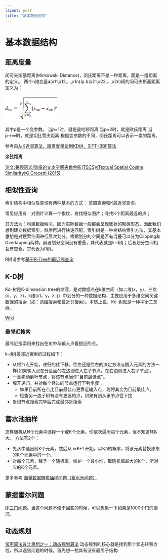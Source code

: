 ```yaml
---
layout: post
title: "基本数据结构"
---
```


# 基本数据结构


## 距离度量
闵可夫斯基距离(Minkowski Distance)，闵氏距离不是一种距离，而是一组距离的定义。
两个n维变量a(x11,x12,…,x1n)与 b(x21,x22,…,x2n)间的闵可夫斯基距离定义为：

![](https://raw.githubusercontent.com/zzbased/zzbased.github.com/master/_posts/images/Minkowski_distance.png)

其中p是一个变参数。
当p=1时，就是曼哈顿距离
当p=2时，就是欧氏距离
当p→∞时，就是切比雪夫距离
根据变参数的不同，闵氏距离可以表示一类的距离。

参考自[从K近邻算法、距离度量谈到KD树、SIFT+BBF算法](http://blog.csdn.net/v_july_v/article/details/8203674)

**余弦距离**

[论文:兼顾语义/效率的文本空间夹角余弦(TSCS)《Textual Spatial Cosine Similarity》G Crocetti (2015)](http://t.cn/R2y1Mzu)

## 相似性查询

索引结构中相似性查询有两种基本的方式：
范围查询和K最近邻查询。

常见应用有：对图片计算一个指纹，查找相似图片；寻找K个距离最近的点；

其方法为：构建数据索引，因为实际数据一般都会呈现簇状的聚类形态，因此我们想到建立数据索引，然后再进行快速匹配。索引树是一种树结构索引方法，其基本思想是对搜索空间进行层次划分。根据划分的空间是否有混叠可以分为Clipping和Overlapping两种。前者划分空间没有重叠，其代表就是k-d树；后者划分空间相互有交叠，其代表为R树。

R树请参考[基于R-Tree的最近邻查询](http://blog.sina.com.cn/s/blog_72e1c7550101dsc3.html)

## K-D树

Kd-树是K-dimension tree的缩写，是对数据点在k维空间（如二维(x，y)，三维(x，y，z)，k维(x1，y，z..)）中划分的一种数据结构，主要应用于多维空间关键数据的搜索（如：范围搜索和最近邻搜索）。本质上说，Kd-树就是一种平衡二叉树。


[Wiki](http://zh.wikipedia.org/wiki/K-d树)

### 最邻近搜索

最邻近搜索用来找出在树中与输入点最接近的点。

k-d树最邻近搜索的过程如下：

- 从根节点开始，递归的往下移。往左还是往右的决定方法与插入元素的方法一样(如果输入点在分区面的左边则进入左子节点，在右边则进入右子节点)。
- 一旦移动到叶节点，将该节点当作"目前最佳点"。
- 解开递归，并对每个经过的节点运行下列步骤：
	- 如果目前所在点比目前最佳点更靠近输入点，则将其变为目前最佳点。
	- 检查另一边子树有没有更近的点，如果有则从该节点往下找
- 当根节点搜索完毕后完成最邻近搜索


## 蓄水池抽样
怎样随机从N个元素中选择一个或K个元素，你依次遍历每个元素，但不知道N多大。
方法有2个：

- 先从中选出前K个元素，然后从 i=K+1 开始，以K/i的概率，将该元素替换原来的K个元素中的一个。
- 对每个元素，赋予一个随机值。维护一个最小堆，取随机值最大的K个，所对应的K个元素。

更多参考 [海量数据随机抽样问题（蓄水池问题）](http://blog.csdn.net/hackbuteer1/article/details/7971328)

## 蒙提霍尔问题
即[三门问题](http://zh.wikipedia.org/w/index.php?title=蒙提霍爾問題)。当这个问题不便于回答的时候，可以想象一下如果是1000个门的情况。

## 动态规划

[常用算法设计思想之一：动态规划算法](http://sobuhu.com/algorithm/2012/12/19/dynamic-programming-1.html) 动态规划的核心就是找到那个状态转移方程，所以遇到问题的时候，首先想一想其有没有最优子结构

